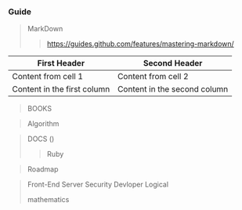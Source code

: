 ### Guide

> MarkDown
>> https://guides.github.com/features/mastering-markdown/


First Header | Second Header
------------ | -------------
Content from cell 1 | Content from cell 2
Content in the first column | Content in the second column


> BOOKS
>> 


> Algorithm

> DOCS ()
>> Ruby
>> 

> Roadmap


> Front-End
> Server
> Security
> Devloper
> Logical
> 
> mathematics
> 

